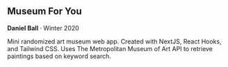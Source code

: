 ## Museum For You

**Daniel Ball** · Winter 2020

Mini randomized art museum web app. Created with NextJS, React Hooks, and Tailwind CSS. 
Uses The Metropolitan Museum of Art API to retrieve paintings based on keyword search.

